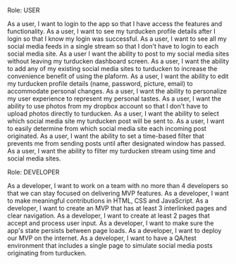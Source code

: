 Role: USER

As a user, I want to login to the app so that I have access the features and functionality.
As a user, I want to see my turducken profile details after I login so that I know my login was successful.
As a user, I want to see all my social media feeds in a single stream so that I don't have to login to each social media site.
As a user I want the ability to post to my social media sites without leaving my turducken dashboard screen.
As a user, I want the ability to add any of my existing social media sites to turducken to increase the convenience benefit of using the plaform.
As a user, I want the ability to edit my turducken profile details (name, password, picture, email) to accommodate personal changes.
As a user, I want the ability to personalize my user experience to represent my personal tastes.
As a user, I want the ability to use photos from my dropbox account so that I don't have to upload photos directly to turducken.
As a user, I want the ability to select which social media site my turducken post will be sent to.
As a user, I want to easily determine from which social media site each incoming post originated.
As a user, I want the ability to set a time-based filter that prevents me from sending posts until after designated window has passed.
As a user, I want the ability to filter my turducken stream using time and social media sites.


Role: DEVELOPER

As a developer, I want to work on a team with no more than 4 developers so that we can stay focused on delivering MVP features.
As a developer, I want to make meaningful contributions in HTML, CSS and JavaScript.
As a developer, I want to create an MVP that has at least 3 interlinked pages and clear navigation.
As a developer, I want to create at least 2 pages that accept and process user input.
As a developer, I want to make sure the app's state persists between page loads.
As a developer, I want to deploy our MVP on the internet.
As a developer, I want to have a QA/test environment that includes a single page to simulate social media posts originating from turducken.



